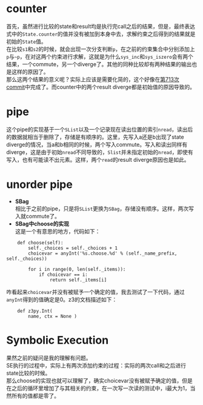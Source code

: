 # counter
首先，虽然进行比较的state和result均是执行完call之后的结果，但是，最终表达式中的```State.counter```的值并没有被加到本身中去，求解约束之后得到的结果就是初始的```State```值。  
在比较```s1```和```s2```的时候，就会出现一次分支判断```p```，在之前的约束集合中分别添加上```p```与```~p```，在对这两个约束进行求解，这就是为什么```sys_inc```和```sys_iszero```会有两个结果，一个commute，另一个diverge了。其他的同种比较却有两种结果的输出也是这样的原因了。  
那么这两个结果的意义呢？实际上应该是需要化简的，这个好像在[第713次commit](https://github.com/XingGaoY/commuter/tree/a602acd494cdfde1cbb404e414eb283e7a8e3788)中完成了。而counter中的两个result diverge都是初始值的原因导致的。

# pipe
这个pipe的实现基于一个```SList```以及一个记录现在读出位置的索引```nread```，读出后的数据就相当于删除了，存储是有顺序的。这里，先写入a还是b出现了state diverge的情况，当a和b相同的时候，两个写入commute。写入和读出同样有diverge，这是由于初始```nread```不同导致的，```Slist```并未指定初始的```nread```，即使有写入，也有可能读不出元素。这样，两个```read```的result diverge原因也是如此。

# unorder pipe
- **SBag**  
  相比于之前的pipe，只是将```SList```更换为```SBag```，存储没有顺序。这样，两次写入就commute了。
- **SBag中choose的实现**  
  这是一个有意思的地方，代码如下：

```
    def choose(self):
        self._choices = self._choices + 1
        choicevar = anyInt('%s.choose.%d' % (self._name_prefix, self._choices))

        for i in range(0, len(self._items)):
            if choicevar == i:
                return self._items[i]
```

咋看起来```choicevar```并没有被赋予一个确定的值，我去测试了一下代码，通过```anyInt```得到的值确定是0。z3的文档描述如下：
```
    def z3py.Int(
        name, ctx = None )
```

# Symbolic Execution
果然之前的疑问是我的理解有问题。  
SE执行的过程中，实际上有两次添加约束的过程：实际的两次call和之后进行state比较的时候。  
那么choose的实现也就可以理解了，确实choicevar没有被赋予确定的值，但是在之后的循环里增加了与其相关的约束，在一次写一次读的测试中，i最大为1，当然所有的值都是零了。